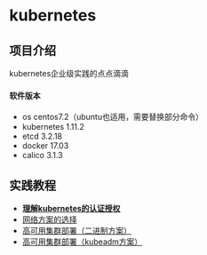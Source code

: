 # kubernetes

## 项目介绍
kubernetes企业级实践的点点滴滴

#### 软件版本
- os centos7.2（ubuntu也适用，需要替换部分命令）
- kubernetes 1.11.2
- etcd 3.2.18
- docker 17.03
- calico 3.1.3

## 实践教程
- **[理解kubernetes的认证授权][1]**
- [网络方案的选择][2]
- [高可用集群部署（二进制方案）][3]
- [高可用集群部署（kubeadm方案）][4]


[1]:https://gitee.com/pa/kubernetes/blob/master/docs/auth.md
[2]:https://gitee.com/pa/kubernetes/blob/master/docs/auth.md
[3]:https://gitee.com/pa/kubernetes-ha-binary
[4]:https://gitee.com/pa/kubernetes-ha-kubeadm
